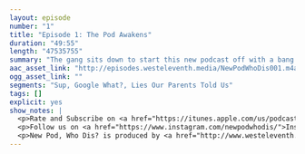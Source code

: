 ```yaml
---
layout: episode
number: "1"
title: "Episode 1: The Pod Awakens"
duration: "49:55"
length: "47535755"
summary: "The gang sits down to start this new podcast off with a bang."
aac_asset_link: "http://episodes.westeleventh.media/NewPodWhoDis001.m4a"
ogg_asset_link: ""
segments: "Sup, Google What?, Lies Our Parents Told Us"
tags: []
explicit: yes
show_notes: |
  <p>Rate and Subscribe on <a href="https://itunes.apple.com/us/podcast/id1289536070">iTunes</a>.</p>
  <p>Follow us on <a href="https://www.instagram.com/newpodwhodis/">Instagram</a>, <a href="https://www.youtube.com/channel/UCk_pIgOoAhNGrrTitkGEMqw">YouTube</a>, <a href="https://twitter.com/newpod_whodis">Twitter</a>, and <a href="https://www.facebook.com/newpodwhodis">Facebook</a>.Email us some digital mail at <a href="mailto:newpodwhodis@gmail.com">newpodwhodis@gmail.com</a>.</p>
  <p>New Pod, Who Dis? is produced by <a href="http://www.westeleventh.media/">West Eleventh Media</a> from Washington, D.C.</p>
---
```

